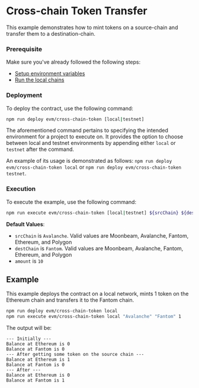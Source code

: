# Cross-chain Token Transfer

This example demonstrates how to mint tokens on a source-chain and transfer them to a destination-chain.

### Prerequisite

Make sure you've already followed the following steps:

-   [Setup environment variables](/README.md#set-environment-variables)
-   [Run the local chains](/README.md#running-the-local-chains)

### Deployment

To deploy the contract, use the following command:

```bash
npm run deploy evm/cross-chain-token [local|testnet]
```

The aforementioned command pertains to specifying the intended environment for a project to execute on. It provides the option to choose between local and testnet environments by appending either `local` or `testnet` after the command. 

An example of its usage is demonstrated as follows: `npm run deploy evm/cross-chain-token local` or `npm run deploy evm/cross-chain-token testnet`. 

### Execution

To execute the example, use the following command:

```bash
npm run execute evm/cross-chain-token [local|testnet] ${srcChain} ${destChain} ${amount}
```

**Default Values**:

-   `srcChain` is `Avalanche`. Valid values are Moonbeam, Avalanche, Fantom, Ethereum, and Polygon
-   `destChain` is `Fantom`. Valid values are Moonbeam, Avalanche, Fantom, Ethereum, and Polygon
-   `amount` is `10`

## Example

This example deploys the contract on a local network, mints 1 token on the Ethereum chain and transfers it to the Fantom chain.

```bash
npm run deploy evm/cross-chain-token local
npm run execute evm/cross-chain-token local "Avalanche" "Fantom" 1
```

The output will be:

```
--- Initially ---
Balance at Ethereum is 0
Balance at Fantom is 0
--- After getting some token on the source chain ---
Balance at Ethereum is 1
Balance at Fantom is 0
--- After ---
Balance at Ethereum is 0
Balance at Fantom is 1
```
